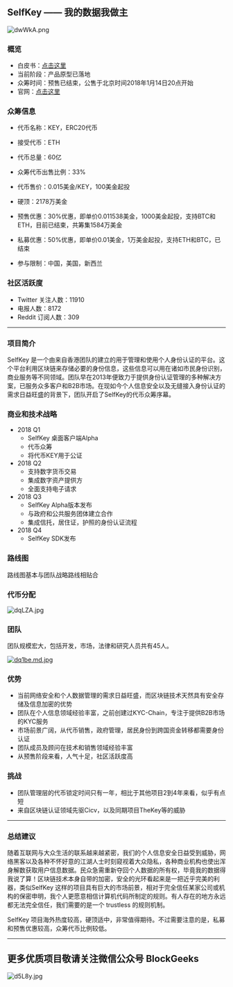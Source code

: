 ## SelfKey —— 我的数据我做主

![dwWkA.png](https://s1.ax2x.com/2018/01/09/dwWkA.png)

### 概览

- 白皮书：[点击这里](https://selfkey.org/wp-content/uploads/sites/19/2018/01/selfkeydeck-en.pdf)
- 当前阶段：产品原型已落地
- 众筹时间：预售已结束，公售于北京时间2018年1月14日20点开始
- 官网：[点击这里](https://selfkey.org/)

### 众筹信息

- 代币名称：KEY，ERC20代币


- 接受代币：ETH
- 代币总量：60亿
- 众筹代币出售比例：33%
- 代币售价：0.015美金/KEY，100美金起投
- 硬顶：2178万美金
- 预售优惠：30%优惠，即单价0.011538美金，1000美金起投，支持BTC和ETH，目前已结束，共筹集1584万美金
- 私募优惠：50%优惠，即单价0.01美金，1万美金起投，支持ETH和BTC，已结束
- 参与限制：中国，美国，新西兰

### 社区活跃度

- Twitter 关注人数：11910
- 电报人数：8172
- Reddit 订阅人数：309

------

### 项目简介

SelfKey 是一个由来自香港团队的建立的用于管理和使用个人身份认证的平台。这个平台利用区块链来存储必要的身份信息，这些信息可以用在诸如市民身份识别，商业服务等不同领域。团队早在2013年便致力于提供身份认证管理的多种解决方案，已服务众多客户和B2B市场。在现如今个人信息安全以及无缝接入身份认证的需求日益旺盛的背景下，团队开启了SelfKey的代币众筹序幕。

### 商业和技术战略

* 2018 Q1
  * SelfKey 桌面客户端Alpha
  * 代币众筹
  * 将代币KEY用于公证
* 2018 Q2
  * 支持数字货币交易
  * 集成数字资产提供方
  * 全面支持电子请求
* 2018 Q3
  * SelfKey Alpha版本发布
  * 与政府和公共服务团体建立合作
  * 集成信托，居住证，护照的身份认证流程
* 2018 Q4
  * SelfKey SDK发布


### 路线图

路线图基本与团队战略路线相贴合

### 代币分配

![dqLZA.jpg](https://s1.ax2x.com/2018/01/09/dqLZA.jpg)

### 团队

团队规模宏大，包括开发，市场，法律和研究人员共有45人。

[![dq1be.md.jpg](https://s1.ax2x.com/2018/01/09/dq1be.md.jpg)](https://simimg.com/i/dq1be)

### 优势

- 当前网络安全和个人数据管理的需求日益旺盛，而区块链技术天然具有安全存储及信息加密的优势
- 团队在个人信息领域经验丰富，之前创建过KYC-Chain，专注于提供B2B市场的KYC服务
- 市场前景广阔，从代币销售，政府管理，居民身份到跨国资金转移都需要身份认证
- 团队成员及顾问在技术和销售领域经验丰富
- 从预售阶段来看，人气十足，社区活跃度高

### 挑战

- 团队管理层的代币锁定时间只有一年，相比于其他项目2到4年来看，似乎有点短
- 来自区块链认证领域先驱Cicv，以及同期项目TheKey等的威胁

------

### 总结建议

随着互联网与大众生活的联系越来越紧密，我们的个人信息安全日益受到威胁，网络黑客以及各种不怀好意的江湖人士时刻窥视着大众隐私，各种商业机构也使出浑身解数获取用户信息数据。民众急需重新夺回个人数据的所有权，毕竟我的数据得我说了算！区块链技术本身自带的加密，安全的光环看起来是一把近乎完美的利器，类似SelfKey 这样的项目具有巨大的市场前景，相对于完全信任某家公司或机构的保密申明，我个人更愿意相信计算机代码所制定的规则。有人存在的地方永远都无法完全信任，我们需要的是一个 trustless 的规则机制。 

SelfKey 项目海外热度较高，硬顶适中，非常值得期待。不过需要注意的是，私募和预售优惠较高，众筹代币比例较低。



------

## 更多优质项目敬请关注微信公众号 BlockGeeks

![d5L8y.jpg](https://s1.ax2x.com/2018/01/05/d5L8y.jpg)

